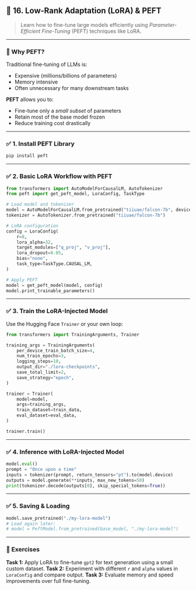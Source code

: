 
## 🔴 16. **Low-Rank Adaptation (LoRA) & PEFT**

> Learn how to fine-tune large models efficiently using *Parameter-Efficient Fine-Tuning* (PEFT) techniques like LoRA.

---

### 📘 Why PEFT?

Traditional fine-tuning of LLMs is:

* Expensive (millions/billions of parameters)
* Memory intensive
* Often unnecessary for many downstream tasks

**PEFT** allows you to:

* Fine-tune only a *small subset* of parameters
* Retain most of the base model frozen
* Reduce training cost drastically

---

### ✅ 1. **Install PEFT Library**

```bash
pip install peft
```

---

### ✅ 2. **Basic LoRA Workflow with PEFT**

```python
from transformers import AutoModelForCausalLM, AutoTokenizer
from peft import get_peft_model, LoraConfig, TaskType

# Load model and tokenizer
model = AutoModelForCausalLM.from_pretrained("tiiuae/falcon-7b", device_map="auto")
tokenizer = AutoTokenizer.from_pretrained("tiiuae/falcon-7b")

# LoRA configuration
config = LoraConfig(
    r=8,
    lora_alpha=32,
    target_modules=["q_proj", "v_proj"],
    lora_dropout=0.05,
    bias="none",
    task_type=TaskType.CAUSAL_LM,
)

# Apply PEFT
model = get_peft_model(model, config)
model.print_trainable_parameters()
```

---

### ✅ 3. **Train the LoRA-Injected Model**

Use the Hugging Face `Trainer` or your own loop:

```python
from transformers import TrainingArguments, Trainer

training_args = TrainingArguments(
    per_device_train_batch_size=4,
    num_train_epochs=3,
    logging_steps=10,
    output_dir="./lora-checkpoints",
    save_total_limit=2,
    save_strategy="epoch",
)

trainer = Trainer(
    model=model,
    args=training_args,
    train_dataset=train_data,
    eval_dataset=eval_data,
)

trainer.train()
```

---

### ✅ 4. **Inference with LoRA-Injected Model**

```python
model.eval()
prompt = "Once upon a time"
inputs = tokenizer(prompt, return_tensors="pt").to(model.device)
outputs = model.generate(**inputs, max_new_tokens=50)
print(tokenizer.decode(outputs[0], skip_special_tokens=True))
```

---

### ✅ 5. **Saving & Loading**

```python
model.save_pretrained("./my-lora-model")
# Load again later:
# model = PeftModel.from_pretrained(base_model, "./my-lora-model")
```

---

### 🧠 Exercises

**Task 1:** Apply LoRA to fine-tune `gpt2` for text generation using a small custom dataset.
**Task 2:** Experiment with different `r` and `alpha` values in `LoraConfig` and compare output.
**Task 3:** Evaluate memory and speed improvements over full fine-tuning.


